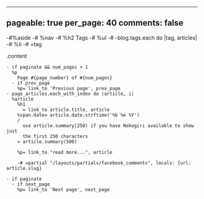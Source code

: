 ---
  pageable: true
  per_page: 40
  comments: false
  ---
  -#%aside
  -#  %nav
  -#    %h2 Tags
  -#    %ul
  -#      -blog.tags.each do |tag, articles|
  -#        %li
  -#          =tag
  
  .content
  
  
    - if paginate && num_pages > 1
      %p
        Page #{page_number} of #{num_pages}
      - if prev_page
        %p= link_to 'Previous page', prev_page
    - page_articles.each_with_index do |article, i|
      %article
        %h1
          = link_to article.title, article
        %span.date= article.date.strftime('%b %e %Y')
        /
          use article.summary(250) if you have Nokogiri available to show just
          the first 250 characters
        = article.summary(500)
  
        %p= link_to "read more...", article
  
        -# =partial "/layouts/partials/facebook_comments", locals: {url: article.slug}
  
    - if paginate
      - if next_page
        %p= link_to 'Next page', next_page
  